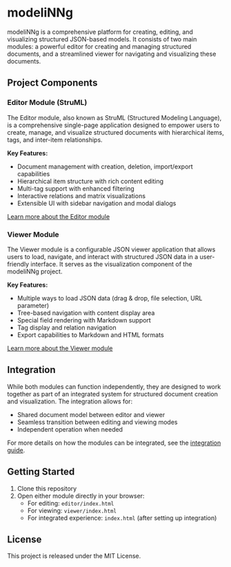 # modeliNNg

modeliNNg is a comprehensive platform for creating, editing, and visualizing structured JSON-based models. It consists of two main modules: a powerful editor for creating and managing structured documents, and a streamlined viewer for navigating and visualizing these documents.

## Project Components

### Editor Module (StruML)

The Editor module, also known as StruML (Structured Modeling Language), is a comprehensive single-page application designed to empower users to create, manage, and visualize structured documents with hierarchical items, tags, and inter-item relationships.

**Key Features:**
- Document management with creation, deletion, import/export capabilities
- Hierarchical item structure with rich content editing
- Multi-tag support with enhanced filtering
- Interactive relations and matrix visualizations
- Extensible UI with sidebar navigation and modal dialogs

[Learn more about the Editor module](editor/README.md)

### Viewer Module

The Viewer module is a configurable JSON viewer application that allows users to load, navigate, and interact with structured JSON data in a user-friendly interface. It serves as the visualization component of the modeliNNg project.

**Key Features:**
- Multiple ways to load JSON data (drag & drop, file selection, URL parameter)
- Tree-based navigation with content display area
- Special field rendering with Markdown support
- Tag display and relation navigation
- Export capabilities to Markdown and HTML formats

[Learn more about the Viewer module](viewer/README.md)

## Integration

While both modules can function independently, they are designed to work together as part of an integrated system for structured document creation and visualization. The integration allows for:

- Shared document model between editor and viewer
- Seamless transition between editing and viewing modes
- Independent operation when needed

For more details on how the modules can be integrated, see the [integration guide](integration.md).

## Getting Started

1. Clone this repository
2. Open either module directly in your browser:
   - For editing: `editor/index.html`
   - For viewing: `viewer/index.html`
   - For integrated experience: `index.html` (after setting up integration)

## License

This project is released under the MIT License.
